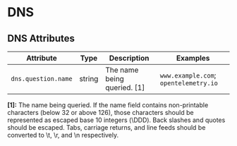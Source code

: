 <!--- Hugo front matter used to generate the website version of this page:
--->

# DNS

## DNS Attributes

<!-- semconv registry.dns(omit_requirement_level) -->
| Attribute  | Type | Description  | Examples  |
|---|---|---|---|
| `dns.question.name` | string | The name being queried. [1] | `www.example.com`; `opentelemetry.io` |

**[1]:** The name being queried.
If the name field contains non-printable characters (below 32 or above 126), those characters should be represented as escaped base 10 integers (\DDD). Back slashes and quotes should be escaped. Tabs, carriage returns, and line feeds should be converted to \t, \r, and \n respectively.
<!-- endsemconv -->